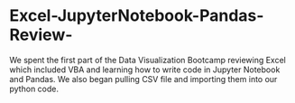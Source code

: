 # Excel-JupyterNotebook-Pandas-Review-
We spent the first part of the Data Visualization Bootcamp reviewing Excel which included VBA and learning how to write code in Jupyter Notebook and Pandas.  We also began pulling CSV file and importing them into our python code. 
